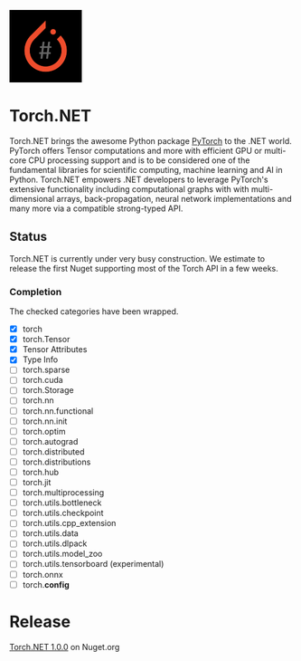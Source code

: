 ![Logo](docs/art/Torch.NET_128.png)

# Torch.NET

Torch.NET brings the awesome Python package [PyTorch](https://pytorch.org) to the .NET world. PyTorch offers Tensor computations and more with efficient GPU or multi-core CPU processing support and is to be considered one of the fundamental libraries for scientific computing, machine learning and AI in Python. Torch.NET empowers .NET developers to leverage PyTorch's extensive functionality including computational graphs with with multi-dimensional arrays, back-propagation, neural network implementations and many more via a compatible strong-typed API.

## Status

Torch.NET is currently under very busy construction. We estimate to release the first Nuget supporting most of the Torch API in a few weeks. 

### Completion
The checked categories have been wrapped.
- [x] torch
- [x] torch.Tensor
- [x] Tensor Attributes
- [x] Type Info
- [ ] torch.sparse
- [ ] torch.cuda
- [ ] torch.Storage
- [ ] torch.nn
- [ ] torch.nn.functional
- [ ] torch.nn.init
- [ ] torch.optim
- [ ] torch.autograd
- [ ] torch.distributed
- [ ] torch.distributions
- [ ] torch.hub
- [ ] torch.jit
- [ ] torch.multiprocessing
- [ ] torch.utils.bottleneck
- [ ] torch.utils.checkpoint
- [ ] torch.utils.cpp_extension
- [ ] torch.utils.data
- [ ] torch.utils.dlpack
- [ ] torch.utils.model_zoo
- [ ] torch.utils.tensorboard (experimental)
- [ ] torch.onnx
- [ ] torch.__config__

# Release

[Torch.NET 1.0.0](https://www.nuget.org/packages/Torch.NET/1.0.0) on Nuget.org
